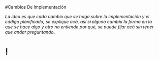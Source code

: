 #Cambios De Implementación

_La idea es que cada cambio que se haga sobre la implementación y el código planificado, se explique acá, así si alguno cambia la forma en la que se hace algo y otro no entiende por qué, se puede fijar acá sin tener que andar preguntando_.

# ! #
